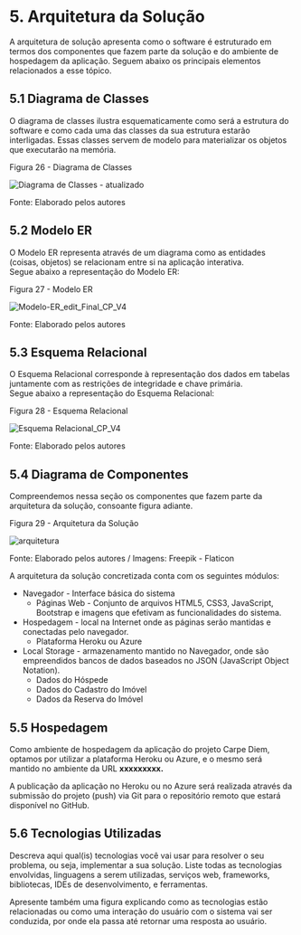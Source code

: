 # 5. Arquitetura da Solução

A arquitetura de solução apresenta como o software é estruturado em termos dos componentes que fazem parte da solução e do ambiente de hospedagem da aplicação. Seguem abaixo os principais elementos relacionados a esse tópico.

## 5.1 Diagrama de Classes

O diagrama de classes ilustra esquematicamente como será a estrutura do software e como cada uma das classes da sua estrutura estarão interligadas. Essas classes servem de modelo para materializar os objetos que executarão na memória.

Figura 26 - Diagrama de Classes

![Diagrama de Classes - atualizado](https://user-images.githubusercontent.com/89617881/162593374-e77bbf5e-ce22-4485-8219-a2178ed56ff3.png)

Fonte: Elaborado pelos autores


## 5.2 Modelo ER

O Modelo ER representa através de um diagrama como as entidades (coisas, objetos) se relacionam entre si na aplicação interativa.<br/> Segue abaixo a representação do Modelo ER:

Figura 27 - Modelo ER

![Modelo-ER_edit_Final_CP_V4](https://user-images.githubusercontent.com/90981080/162637229-ba472e6d-8185-4084-8b5c-55d890b49267.png)

Fonte: Elaborado pelos autores


## 5.3 Esquema Relacional

O Esquema Relacional corresponde à representação dos dados em tabelas juntamente com as restrições de integridade e chave primária.<br/> Segue abaixo a representação do Esquema Relacional:

Figura 28 - Esquema Relacional

![Esquema Relacional_CP_V4](https://user-images.githubusercontent.com/90981080/162637243-50623f08-b61b-45e4-993a-ea6cbd42d808.png)

Fonte: Elaborado pelos autores


## 5.4 Diagrama de Componentes

Compreendemos nessa seção os componentes que fazem parte da arquitetura da solução, consoante figura adiante.

Figura 29 - Arquitetura da Solução

![arquitetura](https://user-images.githubusercontent.com/89549220/168407564-43605626-ffc1-4773-b63e-94eb1d8cdf3f.png)

Fonte: Elaborado pelos autores / Imagens: Freepik - Flaticon

A arquitetura da solução concretizada conta com os seguintes módulos:
  - Navegador - Interface básica do sistema 
      - Páginas Web - Conjunto de arquivos HTML5, CSS3, JavaScript, Bootstrap e imagens que efetivam as funcionalidades do sistema.
  - Hospedagem - local na Internet onde as páginas serão mantidas e conectadas pelo navegador. 
      - Plataforma Heroku ou Azure
  - Local Storage - armazenamento mantido no Navegador, onde são empreendidos bancos de dados baseados no JSON (JavaScript Object Notation).  
      - Dados do Hóspede
      - Dados do Cadastro do Imóvel
      - Dados da Reserva do Imóvel


## 5.5 Hospedagem

Como ambiente de hospedagem da aplicação do projeto Carpe Diem, optamos por utilizar a plataforma Heroku ou Azure, e o mesmo será mantido no ambiente da URL **xxxxxxxxx.**

A publicação da aplicação no Heroku ou no Azure será realizada através da submissão do projeto (push) via Git para o repositório remoto que estará disponível no GitHub.


## 5.6 Tecnologias Utilizadas

Descreva aqui qual(is) tecnologias você vai usar para resolver o seu problema, ou seja, implementar a sua solução. Liste todas as tecnologias envolvidas, linguagens a serem utilizadas, serviços web, frameworks, bibliotecas, IDEs de desenvolvimento, e ferramentas.

Apresente também uma figura explicando como as tecnologias estão relacionadas ou como uma interação do usuário com o sistema vai ser conduzida, por onde ela passa até retornar uma resposta ao usuário.
